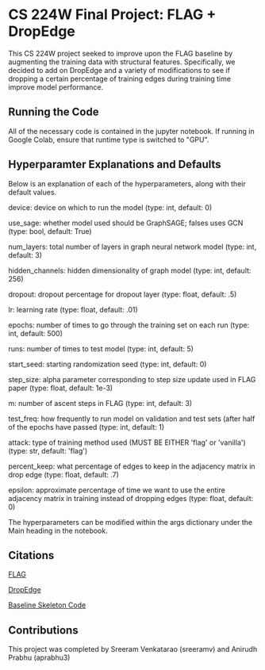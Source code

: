 # CS 224W Final Project: FLAG + DropEdge

This CS 224W project seeked to improve upon the FLAG baseline by augmenting the training data with structural features. Specifically,
we decided to add on DropEdge and a variety of modifications to see if dropping a certain percentage of training edges during training time
improve model performance.

## Running the Code

All of the necessary code is contained in the jupyter notebook. If running in Google Colab, ensure that runtime type is switched to "GPU".

## Hyperparamter Explanations and Defaults

Below is an explanation of each of the hyperparameters, along with their default values.


device: device on which to run the model (type: int, default: 0)

use_sage: whether model used should be GraphSAGE; falses uses GCN (type: bool, default: True)

num_layers: total number of layers in graph neural network model (type: int, default: 3)

hidden_channels: hidden dimensionality of graph model (type: int, default: 256)

dropout: dropout percentage for dropout layer (type: float, default: .5)

lr: learning rate (type: float, default: .01)

epochs: number of times to go through the training set on each run (type: int, default: 500)

runs: number of times to test model (type: int, default: 5)

start_seed: starting randomization seed (type: int, default: 0)

step_size: alpha parameter corresponding to step size update used in FLAG paper (type: float, default: 1e-3)

m: number of ascent steps in FLAG (type: int, default: 3)

test_freq: how frequently to run model on validation and test sets (after half of the epochs have passed (type: int, default: 1)

attack: type of training method used (MUST BE EITHER 'flag' or 'vanilla') (type: str, default: 'flag')

percent_keep: what percentage of edges to keep in the adjacency matrix in drop edge (type: float, default: .7)

epsilon: approximate percentage of time we want to use the entire adjacency matrix in training instead of dropping edges (type: float, default: 0)


The hyperparameters can be modified within the args dictionary under the Main heading in the notebook.


## Citations

[FLAG](https://arxiv.org/pdf/2010.09891.pdf)

[DropEdge](https://openreview.net/forum?id=Hkx1qkrKPr)

[Baseline Skeleton Code](https://github.com/devnkong/FLAG/blob/main/ogb/nodeproppred/arxiv/gnn.py)


## Contributions
This project was completed by Sreeram Venkatarao (sreeramv) and Anirudh Prabhu (aprabhu3)
